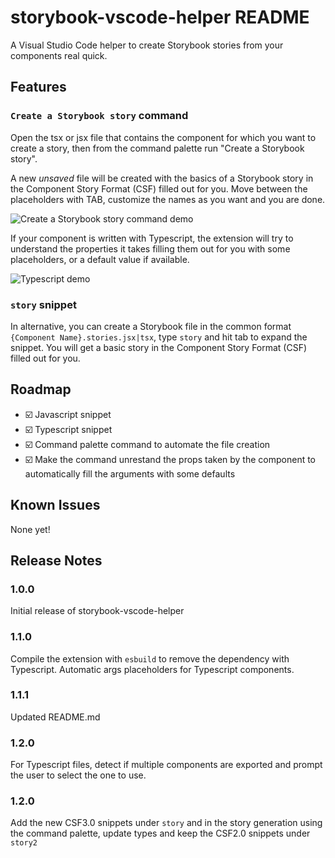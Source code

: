 # storybook-vscode-helper README

A Visual Studio Code helper to create Storybook stories from your components real quick.

## Features


### `Create a Storybook story` command

Open the tsx or jsx file that contains the component for which you want to create a story, then from the command palette run "Create a Storybook story". 

A new _unsaved_ file will be created with the basics of a Storybook story in the Component Story Format (CSF) filled out for you. Move between the placeholders with TAB, customize the names as you want and you are done.

![Create a Storybook story command demo](command-demo.gif)

If your component is written with Typescript, the extension will try to understand the properties it takes filling them out for you with some placeholders, or a default value if available.

![Typescript demo](command-demo-typescript.gif)

### `story` snippet

In alternative, you can create a Storybook file in the common format `{Component Name}.stories.jsx|tsx`, type `story` and hit tab to expand the snippet. You will get a basic story in the Component Story Format (CSF) filled out for you. 

## Roadmap

- ☑️ Javascript snippet
- ☑️ Typescript snippet
- ☑️ Command palette command to automate the file creation
- ☑️ Make the command unrestand the props taken by the component to automatically fill the arguments with some defaults

## Known Issues

None yet!

## Release Notes

### 1.0.0

Initial release of storybook-vscode-helper
### 1.1.0

Compile the extension with `esbuild` to remove the dependency with Typescript.
Automatic args placeholders for Typescript components.

### 1.1.1

Updated README.md

### 1.2.0

For Typescript files, detect if multiple components are exported and prompt the user to select the one to use.

### 1.2.0

Add the new CSF3.0 snippets under `story` and in the story generation using the command palette, update types and keep the CSF2.0 snippets under `story2`